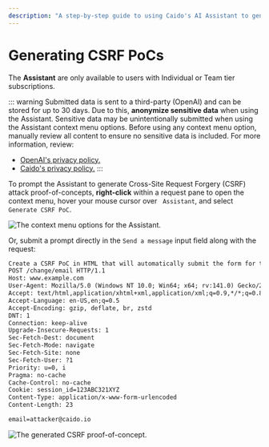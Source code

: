```yaml
---
description: "A step-by-step guide to using Caido's AI Assistant to generate Cross-Site Request Forgery (CSRF) proof-of-concept attacks from HTTP requests."
---
```


# Generating CSRF PoCs

<ProContainer>
The <b>Assistant</b> are only available to users with Individual or Team tier subscriptions.
</ProContainer>

::: warning
Submitted data is sent to a third-party (OpenAI) and can be stored for up to 30 days. Due to this, **anonymize sensitive data** when using the Assistant. Sensitive data may be unintentionally submitted when using the Assistant context menu options. Before using any context menu option, manually review all content to ensure no sensitive data is included. For more information, review:

- [OpenAI's privacy policy.](https://openai.com/policies/privacy-policy)
- [Caido's privacy policy.](https://caido.io/privacy)
:::

To prompt the Assistant to generate Cross-Site Request Forgery (CSRF) attack proof-of-concepts, **right-click** within a request pane to open the context menu, hover your mouse cursor over <code><Icon icon="fas fa-comment" /> Assistant</code>, and select `Generate CSRF PoC`.

<img alt="The context menu options for the Assistant." src="/_images/assistant_options.png" center>

Or, submit a prompt directly in the `Send a message` input field along with the request:

```txt
Create a CSRF PoC in HTML that will automatically submit the form for the following request:
POST /change/email HTTP/1.1
Host: www.example.com
User-Agent: Mozilla/5.0 (Windows NT 10.0; Win64; x64; rv:141.0) Gecko/20100101 Firefox/141.0
Accept: text/html,application/xhtml+xml,application/xml;q=0.9,*/*;q=0.8
Accept-Language: en-US,en;q=0.5
Accept-Encoding: gzip, deflate, br, zstd
DNT: 1
Connection: keep-alive
Upgrade-Insecure-Requests: 1
Sec-Fetch-Dest: document
Sec-Fetch-Mode: navigate
Sec-Fetch-Site: none
Sec-Fetch-User: ?1
Priority: u=0, i
Pragma: no-cache
Cache-Control: no-cache
Cookie: session_id=123ABC321XYZ
Content-Type: application/x-www-form-urlencoded
Content-Length: 23

email=attacker@caido.io
```

<img alt="The generated CSRF proof-of-concept." src="/_images/assistant_csrf_poc.png" center>
